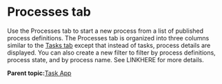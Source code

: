 # Processes tab

Use the Processes tab to start a new process from a list of published process definitions. The Processes tab is organized into three columns similar to the [Tasks tab](tasks_tab.md) except that instead of tasks, process details are displayed. You can also create a new filter to filter by process definitions, process state, and by process name. See LINKHERE for more details.

**Parent topic:**[Task App](../topics/task_app.md)

